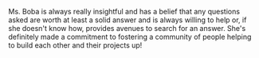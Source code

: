 ---
---
Ms. Boba is always really insightful and has a belief that any questions asked are worth at least a solid answer and is always willing to help or, if she doesn't know how, provides avenues to search for an answer. She's definitely made a commitment to fostering a community of people helping to build each other and their projects up!